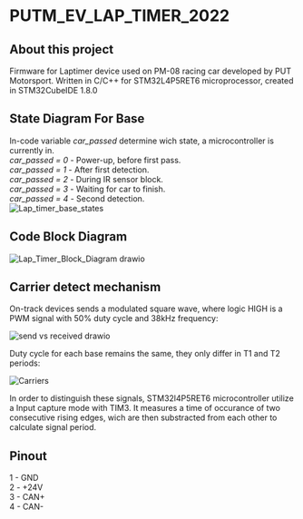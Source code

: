 # PUTM_EV_LAP_TIMER_2022
## About this project
  Firmware for Laptimer device used on PM-08 racing car developed by PUT Motorsport. 
Written in C/C++ for STM32L4P5RET6 microprocessor, created in STM32CubeIDE 1.8.0
## State Diagram For Base
In-code variable _car_passed_ determine wich state, a microcontroller is currently in.  
_car_passed = 0_ - Power-up, before first pass.  
_car_passed = 1_ - After first detection.  
_car_passed = 2_ - During IR sensor block.  
_car_passed = 3_ - Waiting for car to finish.  
_car_passed = 4_ - Second detection.    
![Lap_timer_base_states](https://user-images.githubusercontent.com/94369639/156034816-96426a1a-2e8b-44eb-8eba-774fa294abea.png)
## Code Block Diagram
![Lap_Timer_Block_Diagram drawio](https://user-images.githubusercontent.com/94369639/165082070-ab102117-6783-4b3d-955e-f2fa73bef53b.png)
## Carrier detect mechanism
  On-track devices sends a modulated square wave, where logic HIGH is a PWM signal with 50% duty cycle and 38kHz frequency:
  
  ![send vs received drawio](https://user-images.githubusercontent.com/94369639/165097963-4b1b91fd-8adb-4fed-9f1d-050a540fc3c4.png)
  
  Duty cycle for each base remains the same, they only differ in T1 and T2 periods:
  
  ![Carriers](https://user-images.githubusercontent.com/94369639/165090463-c8c5cc38-499e-4e8b-b6ae-789264bc9d0d.png)
  
  In order to distinguish these signals, STM32l4P5RET6 microcontroller utilize a Input capture mode with TIM3. It measures a time of occurance of two consecutive rising edges, wich are then substracted from each other to calculate signal period.  
  
  ## Pinout
  1 - GND  
  2 - +24V  
  3 - CAN+  
  4 - CAN-  
  
 
